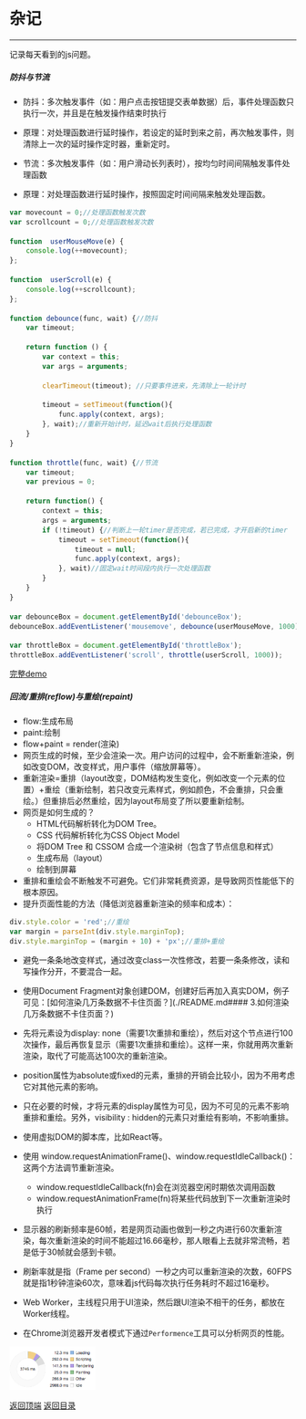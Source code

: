 # 杂记
------

记录每天看到的js问题。

##### 防抖与节流

* 防抖：多次触发事件（如：用户点击按钮提交表单数据）后，事件处理函数只执行一次，并且是在触发操作结束时执行
* 原理：对处理函数进行延时操作，若设定的延时到来之前，再次触发事件，则清除上一次的延时操作定时器，重新定时。

* 节流：多次触发事件（如：用户滑动长列表时），按均匀时间间隔触发事件处理函数
* 原理：对处理函数进行延时操作，按照固定时间间隔来触发处理函数。

```javascript
var movecount = 0;//处理函数触发次数
var scrollcount = 0;//处理函数触发次数

function  userMouseMove(e) {
    console.log(++movecount);
};

function  userScroll(e) {
    console.log(++scrollcount);
};

function debounce(func, wait) {//防抖
    var timeout;

    return function () {
        var context = this;
        var args = arguments;

        clearTimeout(timeout); //只要事件进来，先清除上一轮计时

        timeout = setTimeout(function(){
            func.apply(context, args);
        }, wait);//重新开始计时，延迟wait后执行处理函数
    }
}

function throttle(func, wait) {//节流
    var timeout;
    var previous = 0;

    return function() {
        context = this;
        args = arguments;
        if (!timeout) {//判断上一轮timer是否完成，若已完成，才开启新的timer
            timeout = setTimeout(function(){
                timeout = null;
                func.apply(context, args);
            }, wait)//固定wait时间段内执行一次处理函数
        }
    }
}

var debounceBox = document.getElementById('debounceBox');
debounceBox.addEventListener('mousemove', debounce(userMouseMove, 1000));

var throttleBox = document.getElementById('throttleBox');
throttleBox.addEventListener('scroll', throttle(userScroll, 1000));
```
[完整demo](./code/deth.html)

##### 回流/重排(reflow)与重绘(repaint)

* flow:生成布局
* paint:绘制
* flow+paint = render(渲染)
* 网页生成的时候，至少会渲染一次。用户访问的过程中，会不断重新渲染，例如改变DOM，改变样式，用户事件（缩放屏幕等）。
* 重新渲染=重排（layout改变，DOM结构发生变化，例如改变一个元素的位置）+重绘（重新绘制，若只改变元素样式，例如颜色，不会重排，只会重绘。）但重排后必然重绘，因为layout布局变了所以要重新绘制。
* 网页是如何生成的？
    * HTML代码解析转化为DOM Tree。
    * CSS 代码解析转化为CSS Object Model
    * 将DOM Tree 和 CSSOM 合成一个渲染树（包含了节点信息和样式）
    * 生成布局（layout）
    * 绘制到屏幕
* 重排和重绘会不断触发不可避免。它们非常耗费资源，是导致网页性能低下的根本原因。
* 提升页面性能的方法（降低浏览器重新渲染的频率和成本）：
    
```javascript
div.style.color = 'red';//重绘
var margin = parseInt(div.style.marginTop); 
div.style.marginTop = (margin + 10) + 'px';//重排+重绘
```

* 避免一条条地改变样式，通过改变class一次性修改，若要一条条修改，读和写操作分开，不要混合一起。
* 使用Document Fragment对象创建DOM，创建好后再加入真实DOM，例子可见：[如何渲染几万条数据不卡住页面？](./README.md#### 3.如何渲染几万条数据不卡住页面？)
* 先将元素设为display: none（需要1次重排和重绘），然后对这个节点进行100次操作，最后再恢复显示（需要1次重排和重绘）。这样一来，你就用两次重新渲染，取代了可能高达100次的重新渲染。
* position属性为absolute或fixed的元素，重排的开销会比较小，因为不用考虑它对其他元素的影响。
* 只在必要的时候，才将元素的display属性为可见，因为不可见的元素不影响重排和重绘。另外，visibility : hidden的元素只对重绘有影响，不影响重排。
* 使用虚拟DOM的脚本库，比如React等。
* 使用 window.requestAnimationFrame()、window.requestIdleCallback()：这两个方法调节重新渲染。
    * window.requestIdleCallback(fn)会在浏览器空闲时期依次调用函数
    * window.requestAnimationFrame(fn)将某些代码放到下一次重新渲染时执行

* 显示器的刷新频率是60帧，若是网页动画也做到一秒之内进行60次重新渲染，每次重新渲染的时间不能超过16.66毫秒，那人眼看上去就非常流畅，若是低于30帧就会感到卡顿。
* 刷新率就是指（Frame per second）一秒之内可以重新渲染的次数，60FPS就是指1秒钟渲染60次，意味着js代码每次执行任务耗时不超过16毫秒。
* Web Worker，主线程只用于UI渲染，然后跟UI渲染不相干的任务，都放在Worker线程。

* 在Chrome浏览器开发者模式下通过`Performence`工具可以分析网页的性能。

<img src="./images/p2_7.png" width="30%" />


[返回顶端](#杂记) [返回目录](../README.md)
